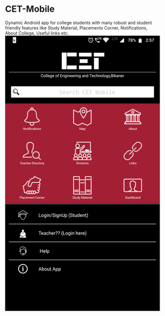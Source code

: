 # CET-Mobile
Dynamic Android app for college students with many robust and student friendly features like Study Material, Placements Corner, Notifications, About College, Useful links etc.
![alt text](https://github.com/Rish0957/CET-Mobile/blob/master/Screens/Screenshot_20210530-025715.png)
